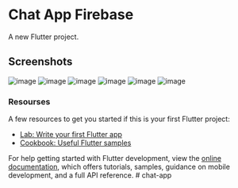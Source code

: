 # Chat App Firebase

A new Flutter project.

## Screenshots

![image](https://github.com/sarv1n0zrr/chat-app/assets/165127354/65243784-0398-4a80-9889-a808073300e2)
![image](https://github.com/sarv1n0zrr/chat-app/assets/165127354/e77a084c-9ed7-42fe-a856-493f499d37b3)
![image](https://github.com/sarv1n0zrr/chat-app/assets/165127354/e9e5b7ea-d618-4601-8f23-f4e3a1d37348)
![image](https://github.com/sarv1n0zrr/chat-app/assets/165127354/b03708c8-8ca9-4f79-9eac-fe9d6afe898f)
![image](https://github.com/sarv1n0zrr/chat-app/assets/165127354/bc18022b-f34f-441b-a019-b420e616a313)
![image](https://github.com/sarv1n0zrr/chat-app/assets/165127354/88237564-d768-433b-88bf-020572e7ef95)


### Resourses
A few resources to get you started if this is your first Flutter project:

- [Lab: Write your first Flutter app](https://docs.flutter.dev/get-started/codelab)
- [Cookbook: Useful Flutter samples](https://docs.flutter.dev/cookbook)

For help getting started with Flutter development, view the
[online documentation](https://docs.flutter.dev/), which offers tutorials,
samples, guidance on mobile development, and a full API reference.
#   c h a t - a p p 
 
 
